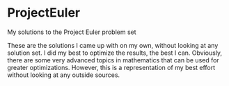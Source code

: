 # ProjectEuler
My solutions to the Project Euler problem set

These are the solutions I came up with on my own, without looking at any solution set.
I did my best to optimize the results, the best I can. Obviously, there are some
very advanced topics in mathematics that can be used for greater optimizations.
However, this is a representation of my best effort without looking at any outside sources.
